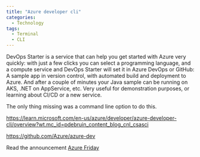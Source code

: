 ```yaml
---
title: "Azure developer cli"
categories:
  - Technology
tags:
  - Terminal
  - CLI
---
```


DevOps Starter is a service that can help you get started with Azure very quickly: with just a few clicks you can select a programming language, and a compute service and DevOps Starter will set it in Azure DevOps or GitHub: A sample app in version control, with automated build and deployment to Azure. And after a couple of minutes your Java sample can be running on AKS, .NET on AppService, etc. Very useful for demonstration purposes, or learning about CI/CD or a new service.

The only thing missing was a command line option to do this. 

https://learn.microsoft.com/en-us/azure/developer/azure-developer-cli/overview?wt.mc_id=pdebruin_content_blog_cnl_csasci

https://github.com/Azure/azure-dev

Read the announcement [Azure Friday](https://learn.microsoft.com/en-us/shows/azure-friday/introducing-the-azure-developer-cli-azd?wt.mc_id=pdebruin_content_blog_cnl_csasci)
